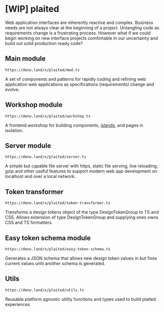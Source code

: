 # [WIP] plaited

Web application interfaces are inherently reactive and complex. Business needs
are not always clear at the beginning of a project. Untangling code as
requirements change is a frustrating process. However what if we could begin
working on new interface projects comfortable in our uncertainty and build out
solid production ready code?

## Main module

`https://deno.land/x/plaited/mod.ts`

A set of components and patterns for rapidly coding and refining web application
web applications as specifications (requirements) change and evolve.

## Workshop module

`https://deno.land/x/plaited/workshop.ts`

A frontend workshop for building components,
[islands](https://jasonformat.com/islands-architecture/), and pages in
isolation.

## Server module

`https://deno.land/x/plaited/server.ts`

A simple but capable file server with https, static file serving, live
reloading, gzip and other useful features to support modern web app development
on localhost and over a local network.

## Token transformer

`https://deno.land/x/plaited/token-transformer.ts`

Transforms a design tokens object of the type DesignTokenGroup to TS and CSS.
Allows extension of type DesignTokenGroup and supplying ones owns CSS and TS
formatters.

## Easy token schema module

`https://deno.land/x/plaited/easy-token-schema.ts`

Generates a JSON schema that allows new design token values in but fixes current
values until another schema is generated.

## Utils

`https://deno.land/x/plaited/utils.ts`

Reusable platform agnostic utility functions and types used to build plaited
experiences
